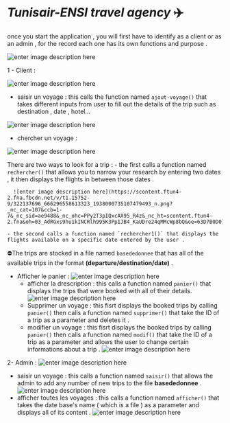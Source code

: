 
# *Tunisair-ENSI travel agency* ✈️
once you start the application , you will first have to identify as a client or as an admin , for the record each one has its own functions and purpose .

![enter image description here](https://scontent.ftun4-2.fna.fbcdn.net/v/t1.15752-9/321788408_688534736149337_714876014067655136_n.png?_nc_cat=109&ccb=1-7&_nc_sid=ae9488&_nc_ohc=2KCjPUQn4UYAX-IAbv1&_nc_ht=scontent.ftun4-2.fna&oh=03_AdTRJRSr5bejdvTfdI7mgIJ5R8kNQQ03Nh7okh9TYuBuDQ&oe=63D7CC6A)


1 - Client  : 

![enter image description here](https://scontent.ftun4-2.fna.fbcdn.net/v/t1.15752-9/321421683_486335763582485_5731640649417185805_n.png?_nc_cat=106&ccb=1-7&_nc_sid=ae9488&_nc_ohc=xuPiUBwFjTkAX8Y6Y0g&_nc_ht=scontent.ftun4-2.fna&oh=03_AdTqvKvflF5N33nbgkPA3Bf8kOoZjyt2Hboi4Wu4LJbJ3w&oe=63D7C4D6)

 - saisir un voyage : 
 this calls the function named `ajout-voyage()` that takes different inputs from user to fill out the details of the trip such as destination , date , hotel...
 
 ![enter image description here](https://scontent.ftun4-2.fna.fbcdn.net/v/t1.15752-9/322812534_838588790735285_3295141610088920335_n.png?_nc_cat=108&ccb=1-7&_nc_sid=ae9488&_nc_ohc=trRtRFwIrREAX9Sb641&_nc_ht=scontent.ftun4-2.fna&oh=03_AdT3RIkRySn-H5MUzghydxLrBdDNXEYQJcS5PSWDRjSIUQ&oe=63D7A6AA)
 
 -  chercher un voyage : 
 
 ![enter image description here](https://scontent.ftun4-2.fna.fbcdn.net/v/t1.15752-9/321524182_3526220397660270_8658667390714568446_n.png?_nc_cat=105&ccb=1-7&_nc_sid=ae9488&_nc_ohc=Z0XfI_JYvxcAX8wEfQO&tn=YpVRh6Bn7I98kOjE&_nc_ht=scontent.ftun4-2.fna&oh=03_AdQBL1OixYqqnFW34K_UCIWsF3nQB20GcJ9YxE3jWIJp4Q&oe=63D7D130)
 
 There are two ways to look for a trip : 
      - the first calls a function named `rechercher()` that allows you to narrow your research by entering two dates , it then displays the flights in between those dates . 
      
      ![enter image description here](https://scontent.ftun4-2.fna.fbcdn.net/v/t1.15752-9/322137696_666296558613323_1938000735107479493_n.png?_nc_cat=107&ccb=1-7&_nc_sid=ae9488&_nc_ohc=PPy2T3pIQxcAX95_R4z&_nc_ht=scontent.ftun4-2.fna&oh=03_AdRGxs9hu1kINCRlh995K3PpIJB4_KaUDre24qMMcWp8bQ&oe=63D7B0D0)
    
    - the second calls a function named `rechercher1()` that displays the flights available on a specific date entered by the user . 
   
 ⛔The trips are stocked in a file named  `basededonnee`  that has all of the available trips in the format **(departure/destination/date)** . 
- Afficher le panier : 
![enter image description here](https://scontent.ftun4-2.fna.fbcdn.net/v/t1.15752-9/322021579_558974679132298_2590757437353603709_n.png?_nc_cat=104&ccb=1-7&_nc_sid=ae9488&_nc_ohc=MWicBp3TldAAX_EV4-w&_nc_ht=scontent.ftun4-2.fna&oh=03_AdTB_-fQMSsGHaaKkmQbbq_jHmSQOZsiGnjP3rHP1s1o7g&oe=63D79AE9)
  - afficher la drescription : 
  this calls a function named `panier()` that displays the trips that were booked with all of their details. 
  ![enter image description here](https://scontent.ftun4-2.fna.fbcdn.net/v/t1.15752-9/322148287_828730438192317_3089172347572780044_n.png?_nc_cat=103&ccb=1-7&_nc_sid=ae9488&_nc_ohc=g1JKy4h5V68AX_BYq2C&_nc_ht=scontent.ftun4-2.fna&oh=03_AdQ9h-QR45-IRYyh9fe3o7qofmS6ZzR2BtGjdcpcAKI9ig&oe=63D7AE9B)
   - Supprimer un voyage : 
   this fisrt displays the booked trips by calling `panier()` then calls a function named  `supprimer()` that take the ID of a trip as a parameter and deletes it  .
  - modifier un voyage : 
   this fisrt displays the booked trips by calling `panier()` then calls a function named  `modif()` that take the ID of a trip as a parameter and allows the user to change certain informations about a trip . 
   ![enter image description here](https://scontent.ftun4-2.fna.fbcdn.net/v/t1.15752-9/321651025_530471715700174_8639122817600823490_n.png?_nc_cat=102&ccb=1-7&_nc_sid=ae9488&_nc_ohc=MeBkUA0axlMAX-AIHs_&_nc_ht=scontent.ftun4-2.fna&oh=03_AdTHcOnjfFtus08Y_LP3hWET7e5DaxaWcVI1NI1naMumVA&oe=63D7C8BF)

2- Admin : 
![enter image description here](https://scontent.ftun4-2.fna.fbcdn.net/v/t1.15752-9/322658543_644067050831027_1201658255945126309_n.png?_nc_cat=111&ccb=1-7&_nc_sid=ae9488&_nc_ohc=M_ap4XdrprIAX_cxy5C&tn=YpVRh6Bn7I98kOjE&_nc_ht=scontent.ftun4-2.fna&oh=03_AdSUDhZM3C0dEMC1p3cl-SDD1lqwJP0y0ClEPkILOd7WPw&oe=63D7C3CE)
- saisir un voyage : 
this calls a function named `saisir()` that allows the admin to add any number of new trips to the file **basededonnee** .  
![enter image description here](https://scontent.ftun4-2.fna.fbcdn.net/v/t1.15752-9/321422546_1534899770347113_7568654052852880242_n.png?_nc_cat=103&ccb=1-7&_nc_sid=ae9488&_nc_ohc=45JOWJopIwgAX_29USV&_nc_ht=scontent.ftun4-2.fna&oh=03_AdQmn87vZxvbCG57_DONP84FP6a-p5SHNHGAbs40PIUAMg&oe=63D7C62F)
- afficher toutes les voyages : 
this calls a function named `afficher()` that takes the date base's name ( which is a file ) as a parameter and displays all of its content . ![enter image description here](https://scontent.ftun4-2.fna.fbcdn.net/v/t1.15752-9/322125148_1103452113662303_8178863986054934208_n.png?_nc_cat=110&ccb=1-7&_nc_sid=ae9488&_nc_ohc=Yl1Yg8knEmYAX8VA4T7&tn=YpVRh6Bn7I98kOjE&_nc_ht=scontent.ftun4-2.fna&oh=03_AdSyBH8eTilTnOHbdprPWvHmXlsvDdS7PdvfRWdo73A5zw&oe=63D7B53A)
